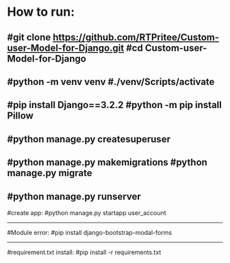 # How to run:
#git clone https://github.com/RTPritee/Custom-user-Model-for-Django.git
#cd Custom-user-Model-for-Django
-------------------------
#python -m venv venv
#./venv/Scripts/activate
-------------------------
#pip install Django==3.2.2
#python -m pip install Pillow
-------------------------
#python manage.py createsuperuser
-------------------------
#python manage.py makemigrations
#python manage.py migrate
-------------------------
#python manage.py runserver
-------------------------
#create app:
#python manage.py startapp user_account

-------------------------
#Module error:
#pip install django-bootstrap-modal-forms

-------------------------

#requirement.txt install:
#pip install -r requirements.txt 
